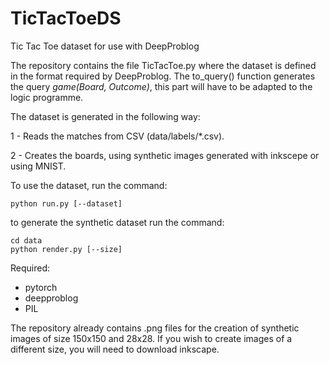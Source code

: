 # TicTacToeDS
Tic Tac Toe dataset for use with DeepProblog

The repository contains the file TicTacToe.py 
where the dataset is defined in the format required 
by DeepProblog. The to_query() function generates 
the query *game(Board, Outcome)*, this part will have 
to be adapted to the logic programme.

The dataset is generated in the following way:

1 - Reads the matches from CSV (data/labels/*.csv).

2 - Creates the boards, using synthetic images generated with inkscepe or using MNIST.

To use the dataset, run the command:
```
python run.py [--dataset]
```

to generate the synthetic dataset run the command:
```
cd data
python render.py [--size] 
```

Required:
- pytorch
- deepproblog
- PIL

The repository already contains .png files for 
the creation of synthetic images of size 150x150 
and 28x28. If you wish to create images of a different 
size, you will need to download inkscape.